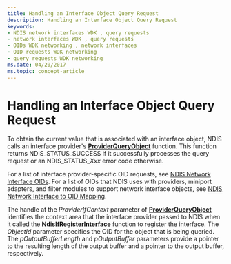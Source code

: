```yaml
---
title: Handling an Interface Object Query Request
description: Handling an Interface Object Query Request
keywords:
- NDIS network interfaces WDK , query requests
- network interfaces WDK , query requests
- OIDs WDK networking , network interfaces
- OID requests WDK networking
- query requests WDK networking
ms.date: 04/20/2017
ms.topic: concept-article
---
```


# Handling an Interface Object Query Request





To obtain the current value that is associated with an interface object, NDIS calls an interface provider's [**ProviderQueryObject**](/windows-hardware/drivers/ddi/ndis/nc-ndis-if_query_object) function. This function returns NDIS\_STATUS\_SUCCESS if it successfully processes the query request or an NDIS\_STATUS\_*Xxx* error code otherwise.

For a list of interface provider-specific OID requests, see [NDIS Network Interface OIDs](./ndis-network-interface-oids.md). For a list of OIDs that NDIS uses with providers, miniport adapters, and filter modules to support network interface objects, see [NDIS Network Interface to OID Mapping](mapping-of-ndis-network-interfaces-to-ndis-oids.md).

The handle at the *ProviderIfContext* parameter of [**ProviderQueryObject**](/windows-hardware/drivers/ddi/ndis/nc-ndis-if_query_object) identifies the context area that the interface provider passed to NDIS when it called the [**NdisIfRegisterInterface**](/windows-hardware/drivers/ddi/ndis/nf-ndis-ndisifregisterinterface) function to register the interface. The *ObjectId* parameter specifies the OID for the object that is being queried. The *pOutputBufferLength* and *pOutputBuffer* parameters provide a pointer to the resulting length of the output buffer and a pointer to the output buffer, respectively.

 

